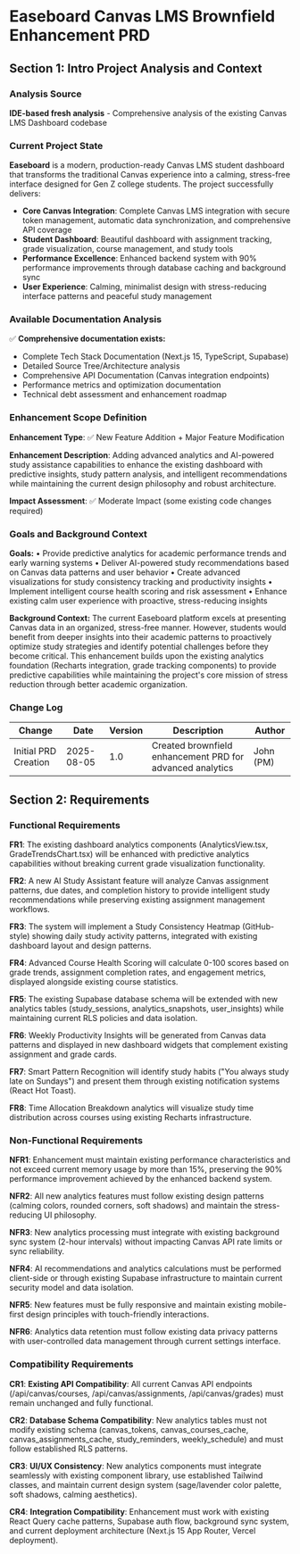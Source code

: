 # Easeboard Canvas LMS Brownfield Enhancement PRD

## Section 1: Intro Project Analysis and Context

### Analysis Source
**IDE-based fresh analysis** - Comprehensive analysis of the existing Canvas LMS Dashboard codebase

### Current Project State
**Easeboard** is a modern, production-ready Canvas LMS student dashboard that transforms the traditional Canvas experience into a calming, stress-free interface designed for Gen Z college students. The project successfully delivers:

- **Core Canvas Integration**: Complete Canvas LMS integration with secure token management, automatic data synchronization, and comprehensive API coverage
- **Student Dashboard**: Beautiful dashboard with assignment tracking, grade visualization, course management, and study tools
- **Performance Excellence**: Enhanced backend system with 90% performance improvements through database caching and background sync
- **User Experience**: Calming, minimalist design with stress-reducing interface patterns and peaceful study management

### Available Documentation Analysis
✅ **Comprehensive documentation exists:**
- Complete Tech Stack Documentation (Next.js 15, TypeScript, Supabase)
- Detailed Source Tree/Architecture analysis
- Comprehensive API Documentation (Canvas integration endpoints)
- Performance metrics and optimization documentation
- Technical debt assessment and enhancement roadmap

### Enhancement Scope Definition

**Enhancement Type**: ✅ New Feature Addition + Major Feature Modification

**Enhancement Description**: Adding advanced analytics and AI-powered study assistance capabilities to enhance the existing dashboard with predictive insights, study pattern analysis, and intelligent recommendations while maintaining the current design philosophy and robust architecture.

**Impact Assessment**: ✅ Moderate Impact (some existing code changes required)

### Goals and Background Context

**Goals:**
• Provide predictive analytics for academic performance trends and early warning systems
• Deliver AI-powered study recommendations based on Canvas data patterns and user behavior
• Create advanced visualizations for study consistency tracking and productivity insights
• Implement intelligent course health scoring and risk assessment
• Enhance existing calm user experience with proactive, stress-reducing insights

**Background Context:**
The current Easeboard platform excels at presenting Canvas data in an organized, stress-free manner. However, students would benefit from deeper insights into their academic patterns to proactively optimize study strategies and identify potential challenges before they become critical. This enhancement builds upon the existing analytics foundation (Recharts integration, grade tracking components) to provide predictive capabilities while maintaining the project's core mission of stress reduction through better academic organization.

### Change Log
| Change | Date | Version | Description | Author |
|--------|------|---------|-------------|--------|
| Initial PRD Creation | 2025-08-05 | 1.0 | Created brownfield enhancement PRD for advanced analytics | John (PM) |

## Section 2: Requirements

### Functional Requirements

**FR1**: The existing dashboard analytics components (AnalyticsView.tsx, GradeTrendsChart.tsx) will be enhanced with predictive analytics capabilities without breaking current grade visualization functionality.

**FR2**: A new AI Study Assistant feature will analyze Canvas assignment patterns, due dates, and completion history to provide intelligent study recommendations while preserving existing assignment management workflows.

**FR3**: The system will implement a Study Consistency Heatmap (GitHub-style) showing daily study activity patterns, integrated with existing dashboard layout and design patterns.

**FR4**: Advanced Course Health Scoring will calculate 0-100 scores based on grade trends, assignment completion rates, and engagement metrics, displayed alongside existing course statistics.

**FR5**: The existing Supabase database schema will be extended with new analytics tables (study_sessions, analytics_snapshots, user_insights) while maintaining current RLS policies and data isolation.

**FR6**: Weekly Productivity Insights will be generated from Canvas data patterns and displayed in new dashboard widgets that complement existing assignment and grade cards.

**FR7**: Smart Pattern Recognition will identify study habits ("You always study late on Sundays") and present them through existing notification systems (React Hot Toast).

**FR8**: Time Allocation Breakdown analytics will visualize study time distribution across courses using existing Recharts infrastructure.

### Non-Functional Requirements

**NFR1**: Enhancement must maintain existing performance characteristics and not exceed current memory usage by more than 15%, preserving the 90% performance improvement achieved by the enhanced backend system.

**NFR2**: All new analytics features must follow existing design patterns (calming colors, rounded corners, soft shadows) and maintain the stress-reducing UI philosophy.

**NFR3**: New analytics processing must integrate with existing background sync system (2-hour intervals) without impacting Canvas API rate limits or sync reliability.

**NFR4**: AI recommendations and analytics calculations must be performed client-side or through existing Supabase infrastructure to maintain current security model and data isolation.

**NFR5**: New features must be fully responsive and maintain existing mobile-first design principles with touch-friendly interactions.

**NFR6**: Analytics data retention must follow existing data privacy patterns with user-controlled data management through current settings interface.

### Compatibility Requirements

**CR1**: **Existing API Compatibility**: All current Canvas API endpoints (/api/canvas/courses, /api/canvas/assignments, /api/canvas/grades) must remain unchanged and fully functional.

**CR2**: **Database Schema Compatibility**: New analytics tables must not modify existing schema (canvas_tokens, canvas_courses_cache, canvas_assignments_cache, study_reminders, weekly_schedule) and must follow established RLS patterns.

**CR3**: **UI/UX Consistency**: New analytics components must integrate seamlessly with existing component library, use established Tailwind classes, and maintain current design system (sage/lavender color palette, soft shadows, calming aesthetics).

**CR4**: **Integration Compatibility**: Enhancement must work with existing React Query cache patterns, Supabase auth flow, background sync system, and current deployment architecture (Next.js 15 App Router, Vercel deployment).

